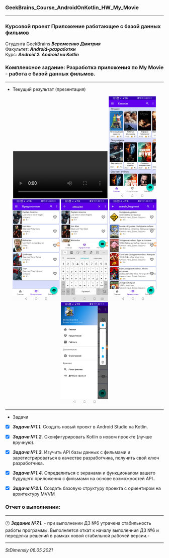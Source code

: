 ### GeekBrains_Course_AndroidOnKotlin_HW_My_Movie
---
### Курсовой проект Приложение работающее с базой данных фильмов
Студента GeekBrains ***Веремеенко Дмитрия***    
Факультет: ***Android-разработки***    
Курс: ***Android 2. Android на Kotlin***    
### Комплексное задание: Разработка приложения по My Movie - работа с базой данных фильмов.
---    
- Текущий результат (презентация)        
<p align="center">
   <video src="https://user-images.githubusercontent.com/73497940/118815431-e8418280-b8b9-11eb-983d-7071fcddd7c5.mp4"></video>
  <img src="https://github.com/stdimensiy/GeekBrains_Course_AndroidOnKotlin_HW_My_Movie/raw/hw_lesson5/snapshots/HomeFragment.png" width="150" title="Домашний фрагмент">
  <img src="https://github.com/stdimensiy/GeekBrains_Course_AndroidOnKotlin_HW_My_Movie/raw/hw_lesson5/snapshots/FavoriteFragment.png" width="150" alt="Фрагмент Избранное">
  <img src="https://github.com/stdimensiy/GeekBrains_Course_AndroidOnKotlin_HW_My_Movie/raw/hw_lesson5/snapshots/ActionSearch.png" width="150" alt="активация поиска из любого фрагмента">
  <img src="https://github.com/stdimensiy/GeekBrains_Course_AndroidOnKotlin_HW_My_Movie/raw/hw_lesson5/snapshots/SearchFragment.png" width="150" alt="фрагмент поиска фильмов">
  <img src="https://github.com/stdimensiy/GeekBrains_Course_AndroidOnKotlin_HW_My_Movie/raw/hw_lesson5/snapshots/ActionLeftMenu.png" width="150" alt="Левая шторка меню">
  
</p>    

---
- Задачи
- [X] ***Задача №1.1.***	Создать новый проект в Android Studio на Kotlin.
- [X] ***Задача №1.2.***	Сконфигурировать Kotlin в новом проекте (лучше вручную).
- [X] ***Задача №1.3.***	Изучить API базы данных с фильмами и зарегистрироваться в качестве разработчика, получить свой ключ разработчика.
- [X] ***Задача №1.4.***	Определиться с экранами и функционалом вашего будущего приложения с фильмами на основе возможностей API..

- [X] ***Задача №2.1.***	Создать базовую структуру проекта с ориентиром на архитектуру MVVM


### Отчет о выполнении:
---    
:clock2: ***Задание №7.1.*** - при выполнении ДЗ №6 утрачена стабильность работы программы. 
Выполняется откат к началу выполенния ДЗ №6 и переделка решений в рамках новой стабильной рабочей версии.-

     

---   

*StDimensiy 06.05.2021*
